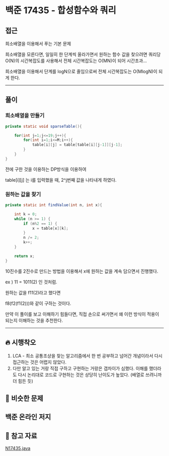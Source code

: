 # 백준 17435 - 합성함수와 쿼리

## 접근

희소배열을 이용해서 푸는 기본 문제

희소배열을 모른다면, 일일히 한 단계씩 올라가면서 원하는 함수 값을 찾으려면 쿼리당 O(N)의 시간복잡도를 사용해서 전체 시간복잡도는 O(MN)이 되어 시간초과...

희소배열을 이용해서 단계를 logN으로 줄임으로써 전체 시간복잡도는 O(MlogN)이 되게 한다.

---
## 풀이

### 희소배열을 만들기

```java
private static void sparseTable(){

    for(int j=1;j<=19;j++){
        for(int i=1;i<=M;i++){
            table[i][j] = table[table[i][j-1]][j-1];
        }
    }
}
```

전에 구한 것을 이용하는 DP방식을 이용하여 

table[i][j] 는 i를 입력했을 때, 2^j번째 값을 나타내게 하였다.


### 원하는 값을 찾기



```java
private static int findValue(int n, int x){

    int k = 0;
    while (n >= 1) {
        if (n%2 == 1) {
            x = table[x][k];
        }
        n /= 2;
        k++;
    }

    return x;
}
```

10진수를 2진수로 만드는 방법을 이용해서 x에 원하는 값을 계속 담으면서 진행했다.

ex ) 11 = 1011(2) 인 것처럼.

원하는 값을 f11(2)라고 했다면

f8(f2(f1(2)))와 같이 구하는 것이다.

만약 이 풀이를 보고 이해하기 힘들다면, 직접 손으로 써가면서 왜 이런 방식이 적용이 되는지 이해하는 것을 추천한다.



--- 
## 🔥 시행착오

1. LCA - 최소 공통조상을 찾는 알고리즘에서 한 번 공부하고 넘어간 개념이라서 다시 접근하는 것은 어렵지 않았다.
2. 다만 알고 있는 거랑 직접 구하고 구현하는 거랑은 갭차이가 심했다. 이해를 했더라도 다시 논리대로 코드로 구현하는 것은 상당히 난이도가 높았다. (배열로 쓰려니까 더 힘든 듯)


## 🤭 비슷한 문제

백준 온라인 저지
- 


## 💌 참고 자료

[N17435.java](https://github.com/Rurril/Problem-Solving/blob/Test/Problem-Solving/PS/SparseTable/N17435.java)


